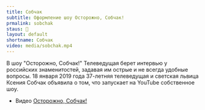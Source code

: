 ```yaml
---
title: Собчак
subtitle: Оформление шоу Осторожно, Собчак!
prmalink: sobchak
staus: 🔵 
layout: default
shortname: Собчак
video: media/sobchak.mp4
---
```


В шоу "Осторожно, Собчак!" Телеведущая берет интервью у российских знаменитостей, задавая им острые и не всегда удобные вопросы. 18 января 2019 года 37-летняя телеведущая и светская львица Ксения Собчак объявила о том, что запускает на YouTube собственное шоу.

+ Видео [Осторожно, Собчак!](sobchak.gif)

